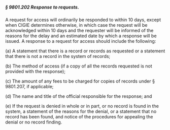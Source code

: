 ##### § 9801.202 Response to requests. #####

A request for access will ordinarily be responded to within 10 days, except when CIGIE determines otherwise, in which case the request will be acknowledged within 10 days and the requester will be informed of the reasons for the delay and an estimated date by which a response will be issued. A response to a request for access should include the following:

(a) A statement that there is a record or records as requested or a statement that there is not a record in the system of records;

(b) The method of access (if a copy of all the records requested is not provided with the response);

(c) The amount of any fees to be charged for copies of records under § 9801.207, if applicable;

(d) The name and title of the official responsible for the response; and

(e) If the request is denied in whole or in part, or no record is found in the system, a statement of the reasons for the denial, or a statement that no record has been found, and notice of the procedures for appealing the denial or no record finding.